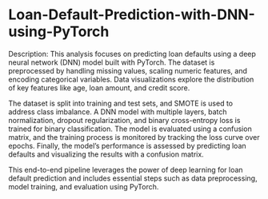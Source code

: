 # Loan-Default-Prediction-with-DNN-using-PyTorch
Description:
This analysis focuses on predicting loan defaults using a deep neural network (DNN) model built with PyTorch. The dataset is preprocessed by handling missing values, scaling numeric features, and encoding categorical variables. Data visualizations explore the distribution of key features like age, loan amount, and credit score.

The dataset is split into training and test sets, and SMOTE is used to address class imbalance. A DNN model with multiple layers, batch normalization, dropout regularization, and binary cross-entropy loss is trained for binary classification. The model is evaluated using a confusion matrix, and the training process is monitored by tracking the loss curve over epochs. Finally, the model’s performance is assessed by predicting loan defaults and visualizing the results with a confusion matrix.

This end-to-end pipeline leverages the power of deep learning for loan default prediction and includes essential steps such as data preprocessing, model training, and evaluation using PyTorch.

